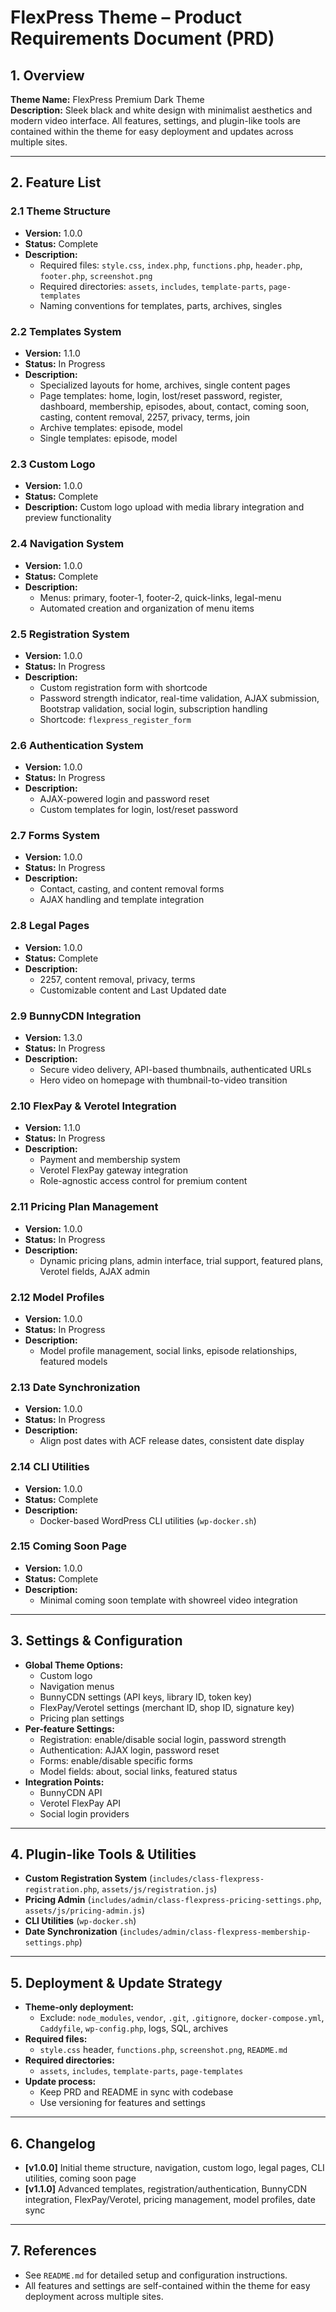 # FlexPress Theme – Product Requirements Document (PRD)

## 1. Overview

**Theme Name:** FlexPress Premium Dark Theme  
**Description:** Sleek black and white design with minimalist aesthetics and modern video interface. All features, settings, and plugin-like tools are contained within the theme for easy deployment and updates across multiple sites.

---

## 2. Feature List

### 2.1 Theme Structure
- **Version:** 1.0.0
- **Status:** Complete
- **Description:**
  - Required files: `style.css`, `index.php`, `functions.php`, `header.php`, `footer.php`, `screenshot.png`
  - Required directories: `assets`, `includes`, `template-parts`, `page-templates`
  - Naming conventions for templates, parts, archives, singles

### 2.2 Templates System
- **Version:** 1.1.0
- **Status:** In Progress
- **Description:**
  - Specialized layouts for home, archives, single content pages
  - Page templates: home, login, lost/reset password, register, dashboard, membership, episodes, about, contact, coming soon, casting, content removal, 2257, privacy, terms, join
  - Archive templates: episode, model
  - Single templates: episode, model

### 2.3 Custom Logo
- **Version:** 1.0.0
- **Status:** Complete
- **Description:** Custom logo upload with media library integration and preview functionality

### 2.4 Navigation System
- **Version:** 1.0.0
- **Status:** Complete
- **Description:**
  - Menus: primary, footer-1, footer-2, quick-links, legal-menu
  - Automated creation and organization of menu items

### 2.5 Registration System
- **Version:** 1.0.0
- **Status:** In Progress
- **Description:**
  - Custom registration form with shortcode
  - Password strength indicator, real-time validation, AJAX submission, Bootstrap validation, social login, subscription handling
  - Shortcode: `flexpress_register_form`

### 2.6 Authentication System
- **Version:** 1.0.0
- **Status:** In Progress
- **Description:**
  - AJAX-powered login and password reset
  - Custom templates for login, lost/reset password

### 2.7 Forms System
- **Version:** 1.0.0
- **Status:** In Progress
- **Description:**
  - Contact, casting, and content removal forms
  - AJAX handling and template integration

### 2.8 Legal Pages
- **Version:** 1.0.0
- **Status:** Complete
- **Description:**
  - 2257, content removal, privacy, terms
  - Customizable content and Last Updated date

### 2.9 BunnyCDN Integration
- **Version:** 1.3.0
- **Status:** In Progress
- **Description:**
  - Secure video delivery, API-based thumbnails, authenticated URLs
  - Hero video on homepage with thumbnail-to-video transition

### 2.10 FlexPay & Verotel Integration
- **Version:** 1.1.0
- **Status:** In Progress
- **Description:**
  - Payment and membership system
  - Verotel FlexPay gateway integration
  - Role-agnostic access control for premium content

### 2.11 Pricing Plan Management
- **Version:** 1.0.0
- **Status:** In Progress
- **Description:**
  - Dynamic pricing plans, admin interface, trial support, featured plans, Verotel fields, AJAX admin

### 2.12 Model Profiles
- **Version:** 1.0.0
- **Status:** In Progress
- **Description:**
  - Model profile management, social links, episode relationships, featured models

### 2.13 Date Synchronization
- **Version:** 1.0.0
- **Status:** In Progress
- **Description:**
  - Align post dates with ACF release dates, consistent date display

### 2.14 CLI Utilities
- **Version:** 1.0.0
- **Status:** Complete
- **Description:**
  - Docker-based WordPress CLI utilities (`wp-docker.sh`)

### 2.15 Coming Soon Page
- **Version:** 1.0.0
- **Status:** Complete
- **Description:**
  - Minimal coming soon template with showreel video integration

---

## 3. Settings & Configuration

- **Global Theme Options:**
  - Custom logo
  - Navigation menus
  - BunnyCDN settings (API keys, library ID, token key)
  - FlexPay/Verotel settings (merchant ID, shop ID, signature key)
  - Pricing plan settings
- **Per-feature Settings:**
  - Registration: enable/disable social login, password strength
  - Authentication: AJAX login, password reset
  - Forms: enable/disable specific forms
  - Model fields: about, social links, featured status
- **Integration Points:**
  - BunnyCDN API
  - Verotel FlexPay API
  - Social login providers

---

## 4. Plugin-like Tools & Utilities

- **Custom Registration System** (`includes/class-flexpress-registration.php`, `assets/js/registration.js`)
- **Pricing Admin** (`includes/admin/class-flexpress-pricing-settings.php`, `assets/js/pricing-admin.js`)
- **CLI Utilities** (`wp-docker.sh`)
- **Date Synchronization** (`includes/admin/class-flexpress-membership-settings.php`)

---

## 5. Deployment & Update Strategy

- **Theme-only deployment:**
  - Exclude: `node_modules`, `vendor`, `.git`, `.gitignore`, `docker-compose.yml`, `Caddyfile`, `wp-config.php`, logs, SQL, archives
- **Required files:**
  - `style.css` header, `functions.php`, `screenshot.png`, `README.md`
- **Required directories:**
  - `assets`, `includes`, `template-parts`, `page-templates`
- **Update process:**
  - Keep PRD and README in sync with codebase
  - Use versioning for features and settings

---

## 6. Changelog

- **[v1.0.0]** Initial theme structure, navigation, custom logo, legal pages, CLI utilities, coming soon page
- **[v1.1.0]** Advanced templates, registration/authentication, BunnyCDN integration, FlexPay/Verotel, pricing management, model profiles, date sync

---

## 7. References

- See `README.md` for detailed setup and configuration instructions.
- All features and settings are self-contained within the theme for easy deployment across multiple sites. 